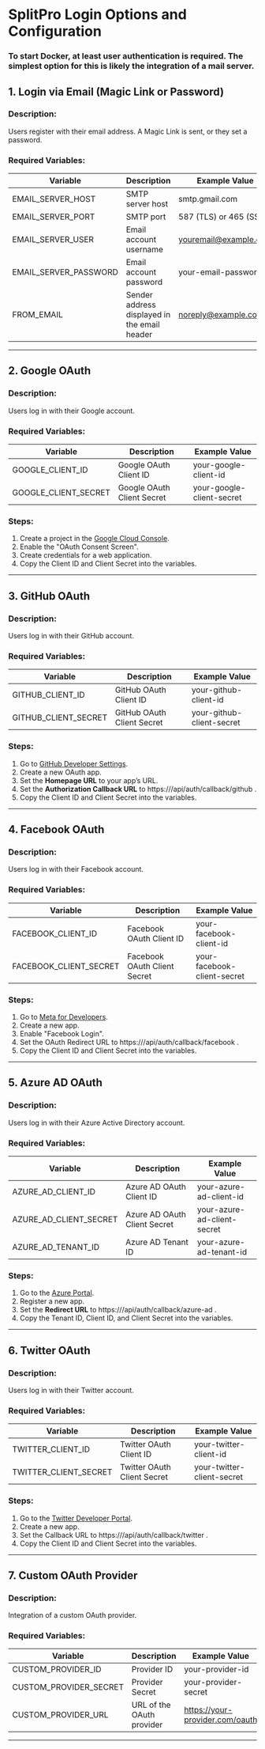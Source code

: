 # SplitPro Login Options and Configuration

### To start Docker, at least user authentication is required. The simplest option for this is likely the integration of a mail server.

## 1. Login via Email (Magic Link or Password)

### Description:
Users register with their email address. A Magic Link is sent, or they set a password.

### Required Variables:
| Variable               | Description                                           | Example Value                   |
|------------------------|-------------------------------------------------------|---------------------------------|
|  EMAIL_SERVER_HOST     | SMTP server host                                      |  smtp.gmail.com                 |
|  EMAIL_SERVER_PORT     | SMTP port                                             |  587  (TLS) or  465  (SSL)      |
|  EMAIL_SERVER_USER     | Email account username                                |  youremail@example.com          |
|  EMAIL_SERVER_PASSWORD | Email account password                                |  your-email-password            |
|  FROM_EMAIL            | Sender address displayed in the email header          |  noreply@example.com            |

---

## 2. Google OAuth

### Description:
Users log in with their Google account.

### Required Variables:
| Variable              | Description                                           | Example Value                   |
|-----------------------|-------------------------------------------------------|---------------------------------|
|  GOOGLE_CLIENT_ID     | Google OAuth Client ID                                |  your-google-client-id          |
|  GOOGLE_CLIENT_SECRET | Google OAuth Client Secret                            |  your-google-client-secret      |

### Steps:
1. Create a project in the [Google Cloud Console](https://console.cloud.google.com/).
2. Enable the "OAuth Consent Screen".
3. Create credentials for a web application.
4. Copy the Client ID and Client Secret into the variables.

---

## 3. GitHub OAuth

### Description:
Users log in with their GitHub account.

### Required Variables:
| Variable              | Description                                           | Example Value                   |
|-----------------------|-------------------------------------------------------|---------------------------------|
|  GITHUB_CLIENT_ID     | GitHub OAuth Client ID                                |  your-github-client-id          |
|  GITHUB_CLIENT_SECRET | GitHub OAuth Client Secret                            |  your-github-client-secret      |

### Steps:
1. Go to [GitHub Developer Settings](https://github.com/settings/developers).
2. Create a new OAuth app.
3. Set the **Homepage URL** to your app’s URL.
4. Set the **Authorization Callback URL** to  https://<your-app-domain>/api/auth/callback/github .
5. Copy the Client ID and Client Secret into the variables.

---

## 4. Facebook OAuth

### Description:
Users log in with their Facebook account.

### Required Variables:
| Variable                | Description                                           | Example Value                   |
|-------------------------|-------------------------------------------------------|---------------------------------|
|  FACEBOOK_CLIENT_ID     | Facebook OAuth Client ID                              |  your-facebook-client-id        |
|  FACEBOOK_CLIENT_SECRET | Facebook OAuth Client Secret                          |  your-facebook-client-secret    |

### Steps:
1. Go to [Meta for Developers](https://developers.facebook.com/).
2. Create a new app.
3. Enable "Facebook Login".
4. Set the OAuth Redirect URL to  https://<your-app-domain>/api/auth/callback/facebook .
5. Copy the Client ID and Client Secret into the variables.

---

## 5. Azure AD OAuth

### Description:
Users log in with their Azure Active Directory account.

### Required Variables:
| Variable                | Description                                           | Example Value                   |
|-------------------------|-------------------------------------------------------|---------------------------------|
|  AZURE_AD_CLIENT_ID     | Azure AD OAuth Client ID                              |  your-azure-ad-client-id        |
|  AZURE_AD_CLIENT_SECRET | Azure AD OAuth Client Secret                          |  your-azure-ad-client-secret    |
|  AZURE_AD_TENANT_ID     | Azure AD Tenant ID                                    |  your-azure-ad-tenant-id        |

### Steps:
1. Go to the [Azure Portal](https://portal.azure.com/).
2. Register a new app.
3. Set the **Redirect URL** to  https://<your-app-domain>/api/auth/callback/azure-ad .
4. Copy the Tenant ID, Client ID, and Client Secret into the variables.

---

## 6. Twitter OAuth

### Description:
Users log in with their Twitter account.

### Required Variables:
| Variable               | Description                                           | Example Value                   |
|------------------------|-------------------------------------------------------|---------------------------------|
|  TWITTER_CLIENT_ID     | Twitter OAuth Client ID                               |  your-twitter-client-id         |
|  TWITTER_CLIENT_SECRET | Twitter OAuth Client Secret                           |  your-twitter-client-secret     |

### Steps:
1. Go to the [Twitter Developer Portal](https://developer.twitter.com/).
2. Create a new app.
3. Set the Callback URL to  https://<your-app-domain>/api/auth/callback/twitter .
4. Copy the Client ID and Client Secret into the variables.

---

## 7. Custom OAuth Provider

### Description:
Integration of a custom OAuth provider.

### Required Variables:
| Variable                | Description                                           | Example Value                    |
|-------------------------|-------------------------------------------------------|----------------------------------|
|  CUSTOM_PROVIDER_ID     | Provider ID                                           |  your-provider-id                |
|  CUSTOM_PROVIDER_SECRET | Provider Secret                                       |  your-provider-secret            |
|  CUSTOM_PROVIDER_URL    | URL of the OAuth provider                             |  https://your-provider.com/oauth |

---
